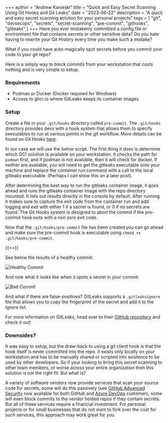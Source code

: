 +++
author = "Andrew Kanieski"
title = "Quick and Easy Secret Scanning Using Git Hooks and Git Leaks"
date = "2023-06-22"
description = "A quick and easy secret scanning solution for your personal projects"
tags = [
    "git",
    "devsecops",
    "secrets",
    "secret-scanning",
    "pre-commit",
    "githooks",
    "gitleaks"
]
+++
Have you ever mistakenly committed a config file or environment file that contains 
secrets or other sensitive data? Do you hate having to rewrite your Git History every 
time you make such a mistake?

What if you could have auto-magically spot secrets before you commit your code to your 
git repo?

Here is a simply way to block commits from your workstation that costs nothing and is 
very simple to setup.

### Requirements 
- Podman or Docker (Docker required for Windows)
- Access to ghcr.io where GitLeaks keeps its container images

### Setup 
Create a file in your `.git/hooks` directory called `pre-commit`. The `.git/hooks` 
directory provides devs with a hook system that allows them to specify executables to run
at various points in the git workflow. More details can be found on Git Hooks 
[here](https://git-scm.com/book/en/v2/Customizing-Git-Git-Hooks). 

In our case we will use the below script. The first thing it does is determine which OCI 
solution is available on your workstation. It checks the path for `podman` first, and if 
podman is not available, then it will check for docker. If neither are available, you will 
need to get the gitleaks executable onto your machine and replace the container run 
command with a call to the local gitleaks executable. (Perhaps I can show this on a later 
post). 

After determining the best way to run the gitleaks container image, it goes ahead and runs
the gitleaks container image with the repo directory mounted. It lists out results directly 
in the console by default. After running it makes sure to capture the exit code from the 
container run and add logging and exit with either 1 if a secret is found, or 0 if no 
secrets are found. The Git Hooks system is designed to abort the commit if the pre-commit 
hook exits with a non zero exit code.

Now that the `.git/hooks/pre-commit` file has been created you can go ahead and make sure 
the pre-commit hook is executable using `chmod +x .git/hooks/pre-commit`. 

{{<<gist akanieski d778dadd8d5159e721ad39a90e948252>>}}

See below the results of a healthy commit:

![Healthy Commit](/gitleaks-hook-01.png)

And now what it looks like when it spots a secret in your commit:

![Bad Commit](/gitleaks-hook-02.png)

And what if there are false-positives? GitLeaks supports a `.gitleaksignore` file that 
allows you to copy the fingerprint of the secret and add it to the ignore list.

For more information on GitLeaks, head over to their 
[GitHub repository](https://github.com/gitleaks/gitleaks) and check it out! 

### Downsides?
It was easy to setup, but the draw-back to using a git client hook is that the hook itself 
is never committed into the repo. It exists only locally on your workstation and has to be 
manually shared or scripted into existence to be used by other developers. So if your looking 
to bring this secret scanning to other team members, or worse across your entire organization 
then this solution is not the right fit. But what is?

A variety of software vendors now provide services that scan your source code for secrets, 
some will do this passively (see [GitHub Advanced Security](https://docs.github.com/en/get-started/learning-about-github/about-github-advanced-security) now available for both GitHub and [Azure DevOps](https://azure.microsoft.com/en-us/products/devops/github-advanced-security) customers, some will even block commits 
to the vendor hosted repos if they contain secrets. But all of these services require a 
financial investment. For personal projects or for small businesses that do not want to 
fork over the cost for such services, this approach may work great for you.
